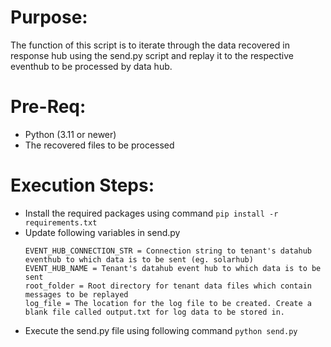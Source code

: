 # Purpose:
The function of this script is to iterate through the data recovered in response hub using the send.py script and replay it to the respective eventhub to be processed by data hub. 

# Pre-Req: 
* Python (3.11 or newer)
* The recovered files to be processed
	
# Execution Steps:
* Install the required packages using command 
	`pip install -r requirements.txt`
* Update following variables in send.py
	```
	EVENT_HUB_CONNECTION_STR = Connection string to tenant's datahub eventhub to which data is to be sent (eg. solarhub)
	EVENT_HUB_NAME = Tenant's datahub event hub to which data is to be sent
	root_folder = Root directory for tenant data files which contain messages to be replayed  
	log_file = The location for the log file to be created. Create a blank file called output.txt for log data to be stored in.
	```
* Execute the send.py file using following command 
	`python send.py`